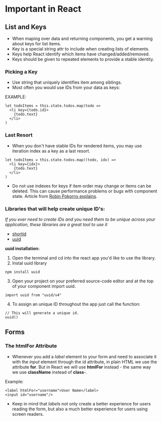 # Important in React

## List and Keys

- When maping over data and returning components, you get a warning about keys for list items.
- Key is a special string attr to include when creating lists of elements.
- Keys help React identify which items have changed/added/removed.
- Keys should be given to repeated elements to provide a stable identity.

### Picking a Key

- Use string that uniquely identifies item among siblings. 
- Most often you would use IDs from your data as keys:

EXAMPLE:
```
let todoItems = this.state.todos.map(todo => 
  <li key={todo.id}>
    {todo.text}
  </li>
)
```

### Last Resort

- When you don't have stable IDs for rendered items, you may use iteration index as a key as a last resort.
```
let todoItems = this.state.todos.map((todo, idx) => 
  <li key={idx}>
    {todo.text}
  </li>
)
```

- Do not use indexes for keys if item order may change or items can be deleted. This can cause performance problems or bugs with component state.
Article from [Robin Pokorny explains](https://medium.com/@robinpokorny/index-as-a-key-is-an-anti-pattern-e0349aece318).

### Libraries that will help create unique ID's:
*If you ever need to create IDs and you need them to be unique across your application, these libraries are a great tool to use it*

- [shortid](https://www.npmjs.com/package/shortid)
- [uuid](https://www.npmjs.com/package/uuid)

**uuid installation:**
1. Open the terminal and cd into the react app you'd like to use the library.
2. Instal uuid library
```
npm install uuid
```
3. Open your project on your preferred source-code editor and at the top of your component import uuid.
```
import uuid from "uuid/v4"
```
4. To assign an unique ID throughout the app just call the function: 
```
// This will generate a unique id.
uuid()
```

## Forms

### The htmlFor Attribute

- Whenever you add a *label* element to your form and need to associate it with the *input* element through the id attribute, in plain HTML we use the attribute **for**. But in React we will use **htmlFor** instead - the same way we use **className** instead of **class**-.

Example:
```
<label htmlFor="username">User Name</label>
<input id="username"/>
```
- Keep in mind that *label*s not only create a better experience for users reading the form, but also a much better experience for users using screen readers.
